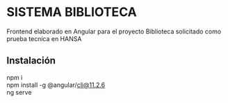 # SISTEMA BIBLIOTECA


Frontend elaborado en Angular para el proyecto Biblioteca solicitado como prueba tecnica en HANSA


## Instalación


npm i  
npm install -g @angular/cli@11.2.6  
ng serve  


